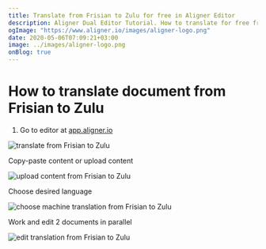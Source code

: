 ```yaml
---
title: Translate from Frisian to Zulu for free in Aligner Editor
description: Aligner Dual Editor Tutorial. How to translate for free from Frisian to Zulu. Aligner is multilingual document management platform. 
ogImage: "https://www.aligner.io/images/aligner-logo.png"
date: 2020-05-06T07:09:21+03:00
image: ../images/aligner-logo.png
onBlog: true
---
```


# How to translate document from Frisian to Zulu

1. Go to editor at [app.aligner.io](https://app.aligner.io "Aligner App web page")

![translate from Frisian to Zulu](../aligner-blank-editor.png "translate from Frisian to Zulu")

Copy-paste content or upload content

![upload content from Frisian to Zulu](../aligner-uploaded-document.png "upload content from Frisian to Zulu")

Choose desired language

![choose machine translation from Frisian to Zulu](../aligner-language-dropdown.png "choose machine translation from Frisian to Zulu")

Work and edit 2 documents in parallel

![edit translation from Frisian to Zulu](../aligner-double-sitded-editor.png "edit translation from Frisian to Zulu")

